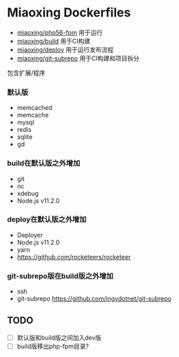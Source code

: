 # Miaoxing Dockerfiles

- [miaoxing/php56-fpm](https://github.com/miaoxing/dockerfiles/blob/master/php-fpm/Dockerfile) 用于运行
- [miaoxing/build](https://github.com/miaoxing/dockerfiles/blob/master/build/php-fpm/Dockerfile) 用于CI构建
- [miaoxing/deploy](https://github.com/miaoxing/dockerfiles/blob/master/deploy/Dockerfile) 用于运行发布流程
- [miaoxing/git-subrepo](https://github.com/miaoxing/dockerfiles/blob/master/git-subrepo/Dockerfile) 用于CI构建和项目拆分

包含扩展/程序

### 默认版

- memcached
- memcache
- mysql
- redis
- sqlite
- gd

### build在默认版之外增加

- git
- nc
- xdebug
- Node.js v11.2.0

### deploy在默认版之外增加

- Deployer
- Node.js v11.2.0
- yarn
- https://github.com/rocketeers/rocketeer

### git-subrepo版在build版之外增加

- ssh
- git-subrepo https://github.com/ingydotnet/git-subrepo

## TODO

- [ ] 默认版和build版之间加入dev版
- [ ] build版移出php-fpm目录?

